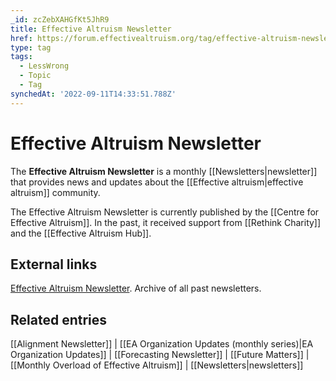 ```yaml
---
_id: zcZebXAHGfKt5JhR9
title: Effective Altruism Newsletter
href: https://forum.effectivealtruism.org/tag/effective-altruism-newsletter
type: tag
tags:
  - LessWrong
  - Topic
  - Tag
synchedAt: '2022-09-11T14:33:51.788Z'
---
```

# Effective Altruism Newsletter

The **Effective Altruism Newsletter** is a monthly [[Newsletters|newsletter]] that provides news and updates about the [[Effective altruism|effective altruism]] community.

The Effective Altruism Newsletter is currently published by the [[Centre for Effective Altruism]]. In the past, it received support from [[Rethink Charity]] and the [[Effective Altruism Hub]].

External links
--------------

[Effective Altruism Newsletter](https://www.effectivealtruism.org/ea-newsletter-archives/). Archive of all past newsletters.

Related entries
---------------

[[Alignment Newsletter]] | [[EA Organization Updates (monthly series)|EA Organization Updates]] | [[Forecasting Newsletter]] | [[Future Matters]] | [[Monthly Overload of Effective Altruism]] | [[Newsletters|newsletters]]
